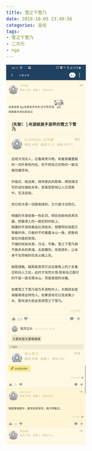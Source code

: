 ```yaml
---
title: 雪之下雪乃
date: 2019-10-05 23:49:56
categories: 圣经
tags:
- 雪之下雪乃
- 二次元
- nga
---
```


![](2019-10-06-00-36/01.jpg)
